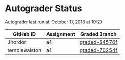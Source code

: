 # Autograder Status
Autograder last run at: October 17, 2018 at 10:20

| GitHub ID | Assignment | Graded Branch |
|-----------|------------|---------------|
| Jhordon | a4 | [graded-54576f](https://github.com/Fall2018COMP401-001/a4-Jhordon/tree/graded-54576f) | 
| templewalston | a4 | [graded-70254f](https://github.com/Fall2018COMP401-001/a4-templewalston/tree/graded-70254f) | 
